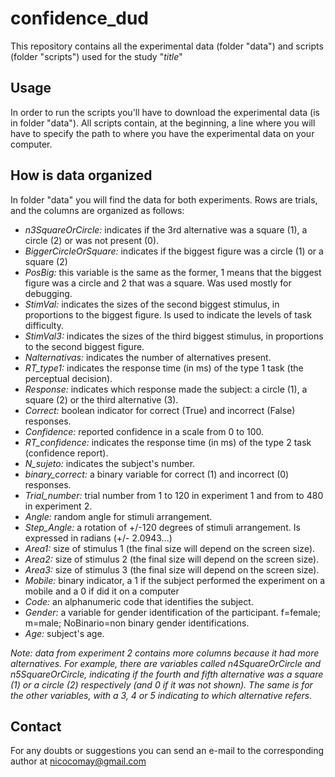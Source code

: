 # confidence_dud

This repository contains all the experimental data (folder "data") and scripts (folder "scripts") used for the study "_title_"

## Usage

In order to run the scripts you'll have to download the experimental data (is in folder "data"). All scripts contain, at the beginning, a line where you will have to specify the path to where you have the experimental data on your computer. 

## How is data organized 

In folder "data" you will find the data for both experiments. Rows are trials, and the columns are organized as follows:

- _n3SquareOrCircle:_ indicates if the 3rd alternative was a square (1), a circle (2) or was not present (0).
- _BiggerCircleOrSquare:_ indicates if the biggest figure was a circle (1) or a square (2)
- _PosBig:_ this variable is the same as the former, 1 means that the biggest figure was a circle and 2 that was a square. Was used mostly for debugging.
- _StimVal:_ indicates the sizes of the second biggest stimulus, in proportions to the biggest figure. Is used to indicate the levels of task difficulty.
- _StimVal3:_ indicates the sizes of the third biggest stimulus, in proportions to the second biggest figure. 
- _Nalternativas:_ indicates the number of alternatives present. 
- _RT_type1:_ indicates the response time (in ms) of the type 1 task (the perceptual decision).
- _Response:_ indicates which response made the subject: a circle (1), a square (2) or the third alternative (3).
- _Correct:_ boolean indicator for correct (True) and incorrect (False) responses. 
- _Confidence:_ reported confidence in a scale from 0 to 100.
- _RT_confidence:_ indicates the response time (in ms) of the type 2 task (confidence report).
- _N_sujeto:_ indicates the subject's number.
- _binary_correct:_ a binary variable for correct (1) and incorrect (0) responses.
- _Trial_number:_ trial number from 1 to 120 in experiment 1 and from to 480 in experiment 2.
- _Angle:_ random angle for stimuli arrangement. 
- _Step_Angle:_ a rotation of +/-120 degrees of stimuli arrangement. Is expressed in radians (+/- 2.0943...) 
- _Area1:_ size of stimulus 1 (the final size will depend on the screen size).
- _Area2:_ size of stimulus 2 (the final size will depend on the screen size).
- _Area3:_ size of stimulus 3 (the final size will depend on the screen size).
- _Mobile:_ binary indicator, a 1 if the subject performed the experiment on a mobile and a 0 if did it on a computer
- _Code:_ an alphanumeric code that identifies the subject.
- _Gender:_ a variable for gender identification of the participant. f=female; m=male; NoBinario=non binary gender identifications.
- _Age:_ subject's age.

_Note: data from experiment 2 contains more columns because it had more alternatives. For example, there are variables called n4SquareOrCircle and n5SquareOrCircle, indicating if the fourth and fifth alternative was a square (1) or a circle (2) respectively (and 0 if it was not shown). The same is for the other variables, with a 3, 4 or 5 indicating to which alternative refers._

## Contact

For any doubts or suggestions you can send an e-mail to the corresponding author at nicocomay@gmail.com 

